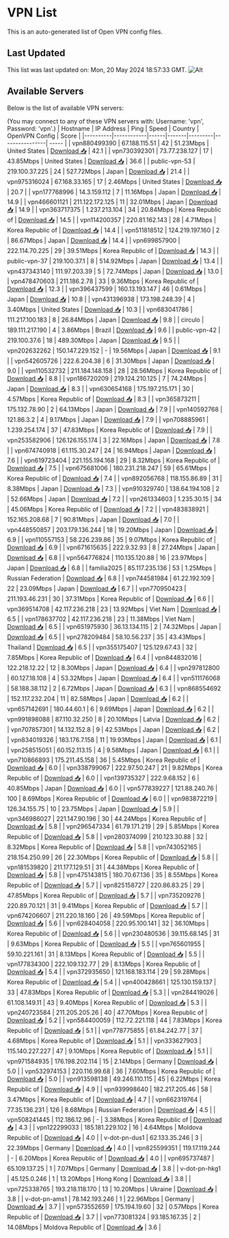 # VPN List

This is an auto-generated list of Open VPN config files.

## Last Updated

This list was last updated on: Mon, 20 May 2024 18:57:33 GMT.
![Alt](https://repobeats.axiom.co/api/embed/186b98318ef1479477931607c1ad7d823f12451f.svg "Repobeats analytics image")

## Available Servers

Below is the list of available VPN servers:

(You may connect to any of these VPN servers with: Username: 'vpn', Password: 'vpn'.)
| Hostname | IP Address | Ping | Speed | Country | OpenVPN Config | Score |
|----------|------------|------|-------|---------|----------------| ----- |
| vpn880499390 | 67.188.115.51 | 42 | 51.23Mbps | United States | [Download 📥](./configs/server_0_US.ovpn) | 42.1 |
| vpn730392301 | 73.77.238.127 | 17 | 43.85Mbps | United States | [Download 📥](./configs/server_1_US.ovpn) | 36.6 |
| public-vpn-53 | 219.100.37.225 | 24 | 527.72Mbps | Japan | [Download 📥](./configs/server_2_JP.ovpn) | 21.4 |
| vpn975316024 | 67.168.33.165 | 17 | 2.46Mbps | United States | [Download 📥](./configs/server_3_US.ovpn) | 20.7 |
| vpn177768996 | 14.3.159.112 | 7 | 11.16Mbps | Japan | [Download 📥](./configs/server_4_JP.ovpn) | 14.9 |
| vpn466601121 | 211.122.172.125 | 11 | 32.01Mbps | Japan | [Download 📥](./configs/server_5_JP.ovpn) | 14.9 |
| vpn363717375 | 1.237.213.104 | 34 | 20.84Mbps | Korea Republic of | [Download 📥](./configs/server_6_KR.ovpn) | 14.5 |
| vpn114200357 | 220.81.162.143 | 28 | 4.71Mbps | Korea Republic of | [Download 📥](./configs/server_7_KR.ovpn) | 14.4 |
| vpn511818512 | 124.219.197.160 | 2 | 86.67Mbps | Japan | [Download 📥](./configs/server_8_JP.ovpn) | 14.4 |
| vpn699857900 | 222.114.70.225 | 29 | 39.51Mbps | Korea Republic of | [Download 📥](./configs/server_9_KR.ovpn) | 14.3 |
| public-vpn-37 | 219.100.37.1 | 8 | 514.92Mbps | Japan | [Download 📥](./configs/server_10_JP.ovpn) | 13.4 |
| vpn437343140 | 111.97.203.39 | 5 | 72.74Mbps | Japan | [Download 📥](./configs/server_11_JP.ovpn) | 13.0 |
| vpn478470603 | 211.186.2.78 | 33 | 9.36Mbps | Korea Republic of | [Download 📥](./configs/server_12_KR.ovpn) | 12.3 |
| vpn396437599 | 160.13.193.147 | 46 | 0.61Mbps | Japan | [Download 📥](./configs/server_13_JP.ovpn) | 10.8 |
| vpn431396938 | 173.198.248.39 | 4 | 3.40Mbps | United States | [Download 📥](./configs/server_14_US.ovpn) | 10.3 |
| vpn683041786 | 111.217.100.183 | 8 | 26.84Mbps | Japan | [Download 📥](./configs/server_15_JP.ovpn) | 9.8 |
| circulo | 189.111.217.190 | 4 | 3.86Mbps | Brazil | [Download 📥](./configs/server_16_BR.ovpn) | 9.6 |
| public-vpn-42 | 219.100.37.6 | 18 | 489.30Mbps | Japan | [Download 📥](./configs/server_17_JP.ovpn) | 9.5 |
| vpn202632262 | 150.147.229.152 | - | 19.56Mbps | Japan | [Download 📥](./configs/server_18_JP.ovpn) | 9.1 |
| vpn542605726 | 222.6.204.38 | 6 | 31.30Mbps | Japan | [Download 📥](./configs/server_19_JP.ovpn) | 9.0 |
| vpn110532732 | 211.184.148.158 | 28 | 28.56Mbps | Korea Republic of | [Download 📥](./configs/server_20_KR.ovpn) | 8.8 |
| vpn186720209 | 219.124.210.125 | 7 | 74.24Mbps | Japan | [Download 📥](./configs/server_21_JP.ovpn) | 8.3 |
| vpn630654168 | 175.197.215.171 | 30 | 4.57Mbps | Korea Republic of | [Download 📥](./configs/server_22_KR.ovpn) | 8.3 |
| vpn365873211 | 175.132.78.90 | 2 | 64.13Mbps | Japan | [Download 📥](./configs/server_23_JP.ovpn) | 7.9 |
| vpn140592768 | 121.86.3.2 | 4 | 9.17Mbps | Japan | [Download 📥](./configs/server_24_JP.ovpn) | 7.9 |
| vpn708885961 | 1.239.254.174 | 37 | 47.83Mbps | Korea Republic of | [Download 📥](./configs/server_25_KR.ovpn) | 7.9 |
| vpn253582906 | 126.126.155.174 | 3 | 22.16Mbps | Japan | [Download 📥](./configs/server_26_JP.ovpn) | 7.8 |
| vpn674740918 | 61.115.30.247 | 24 | 16.94Mbps | Japan | [Download 📥](./configs/server_27_JP.ovpn) | 7.6 |
| vpn619723404 | 221.155.194.168 | 29 | 8.32Mbps | Korea Republic of | [Download 📥](./configs/server_28_KR.ovpn) | 7.5 |
| vpn675681006 | 180.231.218.247 | 59 | 65.61Mbps | Korea Republic of | [Download 📥](./configs/server_29_KR.ovpn) | 7.4 |
| vpn892056768 | 118.155.86.89 | 31 | 8.38Mbps | Japan | [Download 📥](./configs/server_30_JP.ovpn) | 7.3 |
| vpn910329740 | 138.64.194.108 | 2 | 52.66Mbps | Japan | [Download 📥](./configs/server_31_JP.ovpn) | 7.2 |
| vpn261334603 | 1.235.30.15 | 34 | 45.06Mbps | Korea Republic of | [Download 📥](./configs/server_32_KR.ovpn) | 7.2 |
| vpn483838921 | 152.165.208.68 | 7 | 90.81Mbps | Japan | [Download 📥](./configs/server_33_JP.ovpn) | 7.0 |
| vpn448550857 | 203.179.136.244 | 18 | 19.20Mbps | Japan | [Download 📥](./configs/server_34_JP.ovpn) | 6.9 |
| vpn110557153 | 58.226.239.86 | 35 | 9.07Mbps | Korea Republic of | [Download 📥](./configs/server_35_KR.ovpn) | 6.9 |
| vpn671615635 | 222.9.32.93 | 8 | 27.24Mbps | Japan | [Download 📥](./configs/server_36_JP.ovpn) | 6.8 |
| vpn564776824 | 110.135.120.88 | 16 | 23.97Mbps | Japan | [Download 📥](./configs/server_37_JP.ovpn) | 6.8 |
| familia2025 | 85.117.235.136 | 53 | 1.25Mbps | Russian Federation | [Download 📥](./configs/server_38_RU.ovpn) | 6.8 |
| vpn744581984 | 61.22.192.109 | 22 | 23.09Mbps | Japan | [Download 📥](./configs/server_39_JP.ovpn) | 6.7 |
| vpn770950423 | 211.193.46.231 | 30 | 37.31Mbps | Korea Republic of | [Download 📥](./configs/server_40_KR.ovpn) | 6.6 |
| vpn369514708 | 42.117.236.218 | 23 | 13.92Mbps | Viet Nam | [Download 📥](./configs/server_41_VN.ovpn) | 6.5 |
| vpn178637702 | 42.117.236.218 | 23 | 11.38Mbps | Viet Nam | [Download 📥](./configs/server_42_VN.ovpn) | 6.5 |
| vpn651975930 | 36.13.134.115 | 2 | 74.32Mbps | Japan | [Download 📥](./configs/server_43_JP.ovpn) | 6.5 |
| vpn278209484 | 58.10.56.237 | 35 | 43.43Mbps | Thailand | [Download 📥](./configs/server_44_TH.ovpn) | 6.5 |
| vpn355175407 | 125.129.67.43 | 32 | 7.85Mbps | Korea Republic of | [Download 📥](./configs/server_45_KR.ovpn) | 6.4 |
| vpn844832016 | 122.218.12.22 | 12 | 8.30Mbps | Japan | [Download 📥](./configs/server_46_JP.ovpn) | 6.4 |
| vpn297812800 | 60.127.18.108 | 4 | 53.32Mbps | Japan | [Download 📥](./configs/server_47_JP.ovpn) | 6.4 |
| vpn511176068 | 58.188.38.112 | 2 | 6.72Mbps | Japan | [Download 📥](./configs/server_48_JP.ovpn) | 6.3 |
| vpn868554692 | 152.117.232.204 | 11 | 82.58Mbps | Japan | [Download 📥](./configs/server_49_JP.ovpn) | 6.2 |
| vpn657142691 | 180.44.60.1 | 6 | 9.69Mbps | Japan | [Download 📥](./configs/server_50_JP.ovpn) | 6.2 |
| vpn991898088 | 87.110.32.250 | 8 | 20.10Mbps | Latvia | [Download 📥](./configs/server_51_LV.ovpn) | 6.2 |
| vpn707857301 | 14.132.152.8 | 9 | 42.53Mbps | Japan | [Download 📥](./configs/server_52_JP.ovpn) | 6.2 |
| vpn834019326 | 183.176.7.158 | 11 | 19.93Mbps | Japan | [Download 📥](./configs/server_53_JP.ovpn) | 6.1 |
| vpn258515051 | 60.152.113.15 | 4 | 9.58Mbps | Japan | [Download 📥](./configs/server_54_JP.ovpn) | 6.1 |
| vpn710866893 | 175.211.45.158 | 36 | 5.45Mbps | Korea Republic of | [Download 📥](./configs/server_55_KR.ovpn) | 6.0 |
| vpn338799067 | 222.97.50.247 | 21 | 9.82Mbps | Korea Republic of | [Download 📥](./configs/server_56_KR.ovpn) | 6.0 |
| vpn139735327 | 222.9.68.152 | 6 | 40.85Mbps | Japan | [Download 📥](./configs/server_57_JP.ovpn) | 6.0 |
| vpn577839227 | 121.88.240.76 | 100 | 8.69Mbps | Korea Republic of | [Download 📥](./configs/server_58_KR.ovpn) | 6.0 |
| vpn983872219 | 126.34.155.75 | 10 | 23.75Mbps | Japan | [Download 📥](./configs/server_59_JP.ovpn) | 5.9 |
| vpn346986027 | 221.147.90.196 | 30 | 44.24Mbps | Korea Republic of | [Download 📥](./configs/server_60_KR.ovpn) | 5.8 |
| vpn296547334 | 61.79.171.219 | 29 | 5.85Mbps | Korea Republic of | [Download 📥](./configs/server_61_KR.ovpn) | 5.8 |
| vpn280374099 | 210.123.30.88 | 32 | 8.32Mbps | Korea Republic of | [Download 📥](./configs/server_62_KR.ovpn) | 5.8 |
| vpn743052165 | 218.154.250.99 | 26 | 22.30Mbps | Korea Republic of | [Download 📥](./configs/server_63_KR.ovpn) | 5.8 |
| vpn181539820 | 211.177.129.51 | 31 | 44.38Mbps | Korea Republic of | [Download 📥](./configs/server_64_KR.ovpn) | 5.8 |
| vpn475143815 | 180.70.67.136 | 35 | 8.55Mbps | Korea Republic of | [Download 📥](./configs/server_65_KR.ovpn) | 5.7 |
| vpn825158727 | 220.86.83.25 | 29 | 47.85Mbps | Korea Republic of | [Download 📥](./configs/server_66_KR.ovpn) | 5.7 |
| vpn735209276 | 220.89.70.121 | 31 | 9.41Mbps | Korea Republic of | [Download 📥](./configs/server_67_KR.ovpn) | 5.7 |
| vpn674206607 | 211.220.18.160 | 26 | 49.59Mbps | Korea Republic of | [Download 📥](./configs/server_68_KR.ovpn) | 5.6 |
| vpn628404058 | 220.95.100.141 | 32 | 36.10Mbps | Korea Republic of | [Download 📥](./configs/server_69_KR.ovpn) | 5.6 |
| vpn230480536 | 39.115.68.145 | 31 | 9.63Mbps | Korea Republic of | [Download 📥](./configs/server_70_KR.ovpn) | 5.5 |
| vpn765601955 | 59.10.221.161 | 31 | 8.13Mbps | Korea Republic of | [Download 📥](./configs/server_71_KR.ovpn) | 5.5 |
| vpn177834300 | 222.109.132.77 | 29 | 8.13Mbps | Korea Republic of | [Download 📥](./configs/server_72_KR.ovpn) | 5.4 |
| vpn372935650 | 121.168.183.114 | 29 | 59.28Mbps | Korea Republic of | [Download 📥](./configs/server_73_KR.ovpn) | 5.4 |
| vpn400428661 | 125.130.159.137 | 33 | 47.83Mbps | Korea Republic of | [Download 📥](./configs/server_74_KR.ovpn) | 5.3 |
| vpn284419026 | 61.108.149.11 | 43 | 9.40Mbps | Korea Republic of | [Download 📥](./configs/server_75_KR.ovpn) | 5.3 |
| vpn240723584 | 211.205.205.26 | 40 | 47.70Mbps | Korea Republic of | [Download 📥](./configs/server_76_KR.ovpn) | 5.2 |
| vpn584400059 | 112.72.221.118 | 44 | 7.83Mbps | Korea Republic of | [Download 📥](./configs/server_77_KR.ovpn) | 5.1 |
| vpn778775855 | 61.84.242.77 | 37 | 4.68Mbps | Korea Republic of | [Download 📥](./configs/server_78_KR.ovpn) | 5.1 |
| vpn333627903 | 115.140.227.227 | 47 | 9.10Mbps | Korea Republic of | [Download 📥](./configs/server_79_KR.ovpn) | 5.1 |
| vpn971584935 | 176.198.202.114 | 15 | 2.14Mbps | Germany | [Download 📥](./configs/server_80_DE.ovpn) | 5.0 |
| vpn532974153 | 220.116.99.68 | 36 | 7.60Mbps | Korea Republic of | [Download 📥](./configs/server_81_KR.ovpn) | 5.0 |
| vpn913598138 | 49.246.110.115 | 45 | 6.22Mbps | Korea Republic of | [Download 📥](./configs/server_82_KR.ovpn) | 4.9 |
| vpn939998640 | 182.217.205.46 | 58 | 3.47Mbps | Korea Republic of | [Download 📥](./configs/server_83_KR.ovpn) | 4.7 |
| vpn662319764 | 77.35.136.231 | 126 | 8.68Mbps | Russian Federation | [Download 📥](./configs/server_84_RU.ovpn) | 4.5 |
| vpn508241445 | 112.186.12.96 | - | 3.38Mbps | Korea Republic of | [Download 📥](./configs/server_85_KR.ovpn) | 4.3 |
| vpn122299033 | 185.181.229.102 | 16 | 4.64Mbps | Moldova Republic of | [Download 📥](./configs/server_86_MD.ovpn) | 4.0 |
| v-dot-pn-dus1 | 62.133.35.246 | 3 | 22.39Mbps | Germany | [Download 📥](./configs/server_87_DE.ovpn) | 4.0 |
| vpn825599351 | 119.17.119.244 | - | 6.20Mbps | Korea Republic of | [Download 📥](./configs/server_88_KR.ovpn) | 4.0 |
| vpn695737487 | 65.109.137.25 | 1 | 7.07Mbps | Germany | [Download 📥](./configs/server_89_DE.ovpn) | 3.8 |
| v-dot-pn-hkg1 | 45.125.0.246 | 1 | 13.20Mbps | Hong Kong | [Download 📥](./configs/server_90_HK.ovpn) | 3.8 |
| vpn725338765 | 193.218.118.170 | 13 | 10.20Mbps | Ukraine | [Download 📥](./configs/server_91_UA.ovpn) | 3.8 |
| v-dot-pn-ams1 | 78.142.193.246 | 1 | 22.96Mbps | Germany | [Download 📥](./configs/server_92_DE.ovpn) | 3.7 |
| vpn573552659 | 175.194.19.60 | 32 | 0.57Mbps | Korea Republic of | [Download 📥](./configs/server_93_KR.ovpn) | 3.7 |
| vpn773081324 | 93.185.167.35 | 2 | 14.08Mbps | Moldova Republic of | [Download 📥](./configs/server_94_MD.ovpn) | 3.6 |
